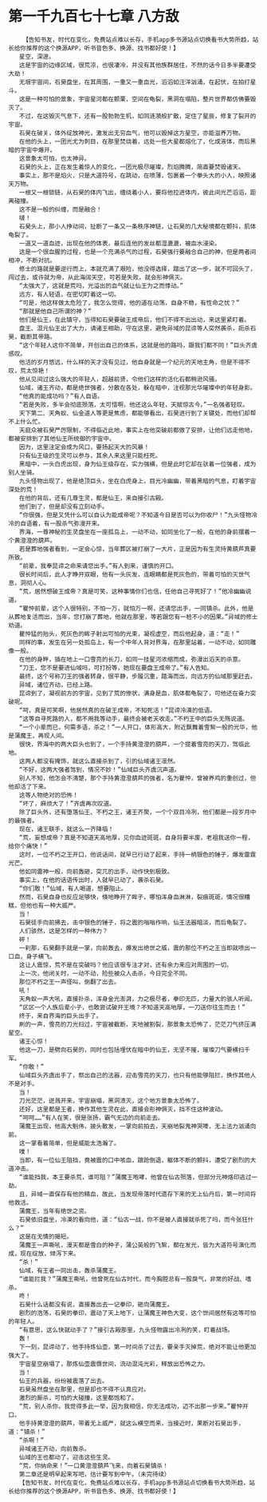 # 第一千九百七十七章 八方敌
        【告知书友，时代在变化，免费站点难以长存，手机app多书源站点切换看书大势所趋，站长给你推荐的这个换源APP，听书音色多、换源、找书都好使！】
       星空，深邃。
       这是宇宙的边缘区域，很荒凉，也很凄冷，并没有其他族群居住，不然的话今日多半要遭受大劫！
       无垠宇宙间，石昊盘坐，在其周围，一重又一重血光，滔滔如汪洋汹涌，在起伏，在拍打星斗。
       这是一种可怕的景象，宇宙星河都在颤栗，空间在龟裂，黑洞在塌陷，整片世界都仿佛要毁灭了。
       不过，在这毁灭气息下，还有一股勃勃生机，如同涟漪般扩散，定住了星辰，修复了裂开的宇宙。
       石昊在破关，体外绽放神光，激发出无穷血气，他可以毁掉这方星空，亦能滋养万物。
       在他的头上，一团光尤为刺目，在那里焚烧着，远处一些大星都熔化了，化成液体，而后黑暗的宇宙中爆开。
       这景象太可怕，也太神异。
       石昊的头上，正在发生着惊人的变化，一团光极尽璀璨，烈焰腾腾，简直要焚毁诸天。
       事实上，那不是焰火，只是大道符号，在跳动，在喷薄，包裹着一个拳头大的小人，映照诸天万物。
       一根又一根锁链，从石昊的体内飞出，缠绕着小人，要将他拉进体内，彼此间光芒滔滔，距离碰撞。
       这不是一般的纠缠，而是融合！
       啵！
       石昊头上，那小人挣动间，扯断了一条又一条秩序神链，让石昊的几大秘境都在颤抖，肌体龟裂了。
       一道又一道血迹，出现在他的体表，最后连他的发丝都湿漉漉，被血水浸染。
       这是一个很血腥的过程，也是一个充满杀气的过程，石昊强行要融合自己的神，但是两者间相冲，不断对抗。
       修士的路就是要逆行而上，本就充满了艰险，他没得选择，踏出了这一步，就不可回头了，闯过去，或许就为帝，从此海阔天空，可若是失败，就会形神俱灭。
       “太强大了，这就是荒吗，光溢出的血气就让仙王为之而悸动。”
       远方，有人轻语，在密切盯着这一切。
       “可是，他这样做太危险了，我怎么觉得，他的道在动荡，自身不稳，有性命之忧？”
       “那就是他自己所谓的神？”
       他们是仙王，在此镇守，当得知石昊要破王成帝后，他们不得不出出动，来这里紧盯着。
       盘王、混元仙王出了大力，请诸王相助，守在这里，避免异域的昆谛等人突然袭杀，扼杀石昊，截断其帝路。
       “这个年轻人这你不简单，开创出自己的体系，这就是他的路吗，跟我们都不同！”巨头齐虞感叹。
       他活的岁月悠远，什么样的天才没有见过，他自身就是一个纪元的天地主角，但是不得不叹，荒太惊艳！
       他从见间过这么强大的年轻人，超越前贤，令他们这样的活化石都稍逊风骚。
       仙域，诸王齐动，都是绝世强者，分散在各处，躲在暗中，注视那光华璀璨中的年轻身影。
       “他真的能成功吗？”有人自语。
       “若是失败，多半会彻底殒落，太可惜啊，他还这么年轻，天赋惊古今。”一名强者轻叹。
       天下第二、天角蚁、仙金道人等更是焦虑，都能够看出，石昊进行到了关键处，而他们却帮不上什么忙。
       天庭众被石昊严厉限制，不得临近此地，事实上在他突破前都做了安排，让他们远走他地，都被安排到了其他仙王所统御的宇宙中。
       因为，这里注定会成为风口，要扬起天大的风暴！
       只有仙王级的生灵可以参与，其余人来这里只能枉死。
       黑暗中，一头白虎出现，身为仙王级存在，实力强横，但是此时它却在驮着一位强者，成为别人坐骑。
       九头怪物出现了，他是绝顶巨头，坐在白虎身上，目光冷幽幽，带着黑暗的气息，盯着宇宙深处的荒！
       在他的背后，还有几尊生灵，都是仙王，来自接引古殿。
       他们到了，但是却没有立刻动手。
       “你很强，但是又凭什么可以自认为能成帝呢？不知道今日是否可以为你收尸！”九头怪物冷冷的自语着，有一股杀气弥漫开来。
       界海，一尊神秘的生灵盘坐在一座孤岛上，一动不动，如同坐化了一般，在他的身前摆着一个黄澄澄的葫芦。
       若是葬地强者看到，一定会心惊，当年葬区被打崩了一大片，正是因为有生灵持黄葫芦真要所致。
       “前辈，我奉昆谛之命来请您出手。”有人到来，谨慎的开口。
       很长时间后，此人才睁开双眼，他有一头灰发，连眼睛都是死灰色的，带着可怕的灭世气息，洞彻人心。
       “荒，居然想破王成帝？真是可笑，这种事情你们也信，任他自己寻死好了！”他冷幽幽说道。
       “瞿忡前辈，这个人很特别，不怕一万，就怕万一啊，还请您出手，一同镇杀。此外，他是从葬地复活而出，当年，您打崩了葬地，他就在那里，等若跟您有一桩不小的因果。”异域的修士劝道。
       瞿忡猛的抬头，死灰色的眸子射出可怕的光束，凝视虚空，而后他起身，道：“走！”
       同样的事，发生在另一处孤岛上，有一个中年人背对界海，在那里站着，一动不动，如同雕像一般。
       在他的身畔，插在地上一口雪亮的长刀，如同一挂星河浓缩而成，弥漫出滔天的杀意。
       “刀王，您不是要进仙域吗，可打扮等，她现在要盘王成帝了。”有人告知。
       最终，这个号称刀王的强者转身，很平静，步履沉重，踏海而出，向远方的仙域那里赶去。
       异域，诸位齐动，已经上路。
       昆谛到了，凝视前方的宇宙，见到了荒的惨状，满身是血，肌体都龟裂了，可他还在奋力突破呢。
       “呵，真是可笑啊，他居然真的在破王成帝，不知死活！”昆谛冷漠的低语。
       “这等自寻死路的人，都不用我等动手，最终会被老天收走。”不朽王中的巨头无殇说道。
       “一个小辈而已，何需多语，杀之！”一人开口，体形高大，附近飘舞着雪絮一般的光华，他是蒲魔王，再现人间。
       很快，界海中的两大巨头也到了，一个手持黄澄澄的葫芦，一个提着雪亮的天刀，驾临此地。
       这两人都没有掩饰，就这么直接杀到了，引的仙域诸王凛然。
       “不好，这两大强者驾到，情况不妙！”仙域巨头齐虞沉声道。
       别人不知，他怎会不清楚，那个手持黄澄澄葫芦的强者，名为瞿忡，曾被养鸡的重创过，但他却活了下来。
       这等人物绝对的恐怖！
       “坏了，麻烦大了！”齐虞再次叹道。
       除了巨头外，还有堕落仙王、不朽之王，诸王齐聚，一个个双目冷冽，他们都是一段岁月中的最强者。
       现在，诸王联手，就这么一齐降临！
       “荒，妄想成帝？真是不知道天高地厚，见你血迹斑斑，自身将要半废，老祖我送你一程，给你个痛快！”
       这时，一位不朽之王开口，他说话间，就早已行动了起来，手持一柄银色的锤子，爆发雷霆光芒。
       他如同雷神一般，向前轰砸，突兀的出手，动作快到极致。
       事实上，在他的话语传出时，人就早已动了，袭杀石昊。
       “你们敢！”仙域，有人喝道，想要阻止。
       然而，石昊自身也反应足够快，倏地睁开了眸子，哪怕浑身血淋淋，裂痕斑斑，情况很糟糕，但他也有一种大威严。
       当！
       石昊徒手向前拂去，击中银色的锤子，将之震的嗡嗡作响，仙王法器暗淡，而后龟裂了。
       人们骇然，这是怎样的一种伟力？
       砰！
       一刹那，石昊翻手就是一掌，向前轰去，爆发出绝世之威，震的那位不朽之王当即就喷出一口血，身子横飞。
       这让人震惊，荒不是在突破吗？他应该很专注才对，还有余力来应对周围的一切。
       上一次，他闭关时，一动不动，险些被众人击杀，今日完全不同。
       那位不朽之王一声怪叫，倒翻了出去。
       吼！
       天角蚁一声大吼，直接扑杀，浑身金光澎湃，力之极尽者，拳印无匹，力量大的骇人听闻。
       “区区一个人族后辈小子，也敢尝试破开王境？不知道天高地厚，一刀送你往生而去！”
       终于，来自界海的巨头出手了。
       刷的一声，雪亮的刀光扫过，宇宙被截断，天地被割裂，那景象太恐怖了，茫茫刀气挤压满星空。
       诸王心惊！
       他这一刀，是劈向石昊的，同时也包括埋伏在暗中的仙王，无坚不摧，璀璨刀气要横扫千军。
       “你敢！”
       仙域巨头齐虞出手了，祭出自己的法器，迎击雪亮的天刀，也只有他能够阻拦，换作其他人不是对手。
       当！
       刀光茫茫，迸溅开来，宇宙崩塌，黑洞溃灭，这个地方景象太恐怖了。
       还好，这里都是王者，换作其他生灵在此，直接会形神俱灭，挡不住这种波动。
       “呵呵……”有人在笑，很是张扬，霸气无边的向前走去。
       蒲魔王出现，他高大魁伟，披头散发，一掌向前拍去，天崩地裂鬼神哭嚎，无上法力汹涌向前。
       这一掌看着简单，但是威能太浩瀚了。
       噗！
       当即，有一位仙王阻挡，竟被震的口中咳血，踉跄倒退，躯体不断的颤抖，遭受了剧烈的大道冲击。
       “谁能挡我，本王要杀荒，谁可阻？”蒲魔王咆哮，他曾在仙古殒落，但部分元神烙印逃过一劫。
       且，异域一直保存有他的精血，故此，当发现帝落时代遗存下来的无上仙丹后，第一时间将他救活。
       蒲魔王，当年有绝世之资。
       石昊依旧盘坐，冷漠的看向他，道：“仙古一战，你不是被人直接就杀死了吗，而今张狂什么？”
       这是在无情的揭短。
       蒲魔王一声嘶吼，漫天都是雪白的种子，蒲公英般的飞絮，都在发光，皆为大道符号演化而成，现在绽放，倾泻下来。
       “杀！”
       仙域，有王者一同出击，轰杀蒲魔王。
       “谁能拦我？”蒲魔王嘶吼，他曾死在仙古时代，而今胸腔总有一股戾气，非常的好战、嗜杀。
       咚！
       石昊什么话都没有说，直接轰出去一记拳印，砸向蒲魔王。
       剧烈的浩荡，石昊的拳印，震动了天上地下，让蒲魔王神色大变，这个世间居然有这等可怕的年轻人。
       “有意思，这么快就动手了？”接引古殿那里，九头怪物露出冷冽的笑，盯着战场。
       轰！
       下一刻，昆谛动了，他手持炼仙壶，第一时间杀了过去，要亲手灭掉荒，绝对不能让他更加强大了。
       宇宙星空崩塌了，那炼仙壶震慑世间，流动混沌光彩，释放出恐怖之力。
       当！
       仙王的兵器，纷纷被震落了出去。
       石昊虽然盘坐在那里，但是却也不得不认真应对。
       激烈的厮杀，可怕的大碰撞，这里都饱和了。
       “荒，别人杀你，我觉得多此一举，因为我相信，你无法成功，迈不出那一步来。”瞿忡开口。
       他手持黄澄澄的葫芦，带着无上威严，就这么横空而来，当接近时，果断对石昊出手，道：“镇杀！”
       “杀啊！”
       异域诸王齐动，向前轰杀。
       仙域的王也都动了，迎击这些生灵。
       “荒，你纳命来！”一口黄澄澄葫芦飞来，向着石昊镇杀！
       第二章还是明早起来写吧，估计要写到中午。（未完待续）
       【告知书友，时代在变化，免费站点难以长存，手机app多书源站点切换看书大势所趋，站长给你推荐的这个换源APP，听书音色多、换源、找书都好使！】
